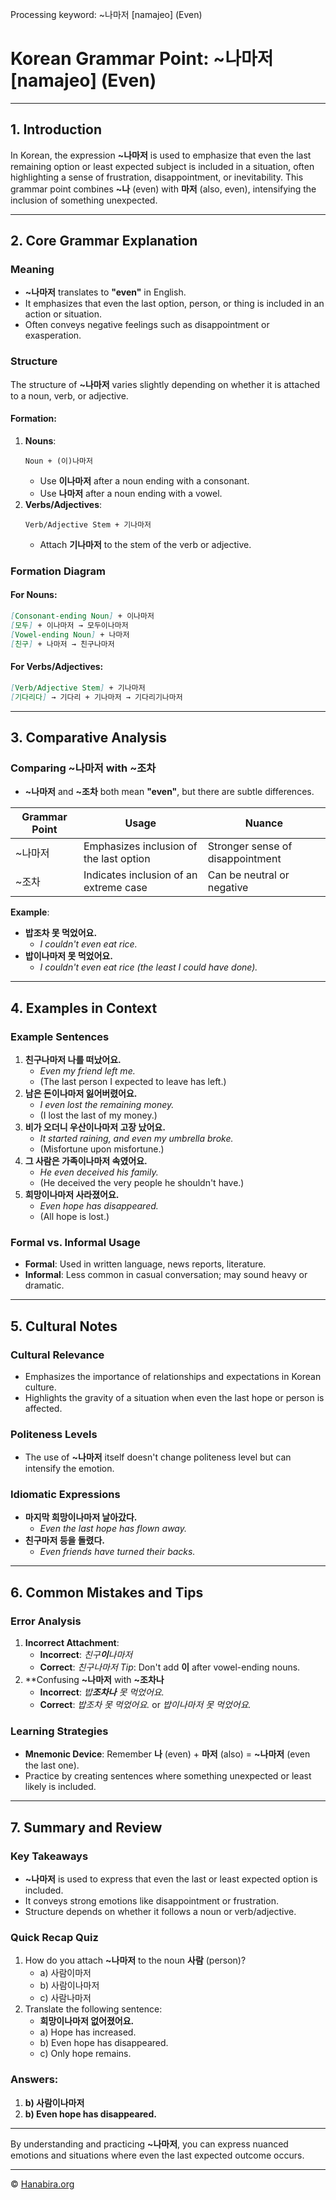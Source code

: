 Processing keyword: ~나마저 [namajeo] (Even)
# Korean Grammar Point: ~나마저 [namajeo] (Even)

---
## 1. Introduction
In Korean, the expression **~나마저** is used to emphasize that even the last remaining option or least expected subject is included in a situation, often highlighting a sense of frustration, disappointment, or inevitability. This grammar point combines **~나** (even) with **마저** (also, even), intensifying the inclusion of something unexpected.

---
## 2. Core Grammar Explanation
### Meaning
- **~나마저** translates to **"even"** in English.
- It emphasizes that even the last option, person, or thing is included in an action or situation.
- Often conveys negative feelings such as disappointment or exasperation.
### Structure
The structure of **~나마저** varies slightly depending on whether it is attached to a noun, verb, or adjective.
#### Formation:
1. **Nouns**:
   ```
   Noun + (이)나마저
   ```
   - Use **이나마저** after a noun ending with a consonant.
   - Use **나마저** after a noun ending with a vowel.
2. **Verbs/Adjectives**:
   ```
   Verb/Adjective Stem + 기나마저
   ```
   - Attach **기나마저** to the stem of the verb or adjective.
### Formation Diagram
#### For Nouns:
```markdown
[Consonant-ending Noun] + 이나마저
[모두] + 이나마저 → 모두이나마저
[Vowel-ending Noun] + 나마저
[친구] + 나마저 → 친구나마저
```
#### For Verbs/Adjectives:
```markdown
[Verb/Adjective Stem] + 기나마저
[기다리다] → 기다리 + 기나마저 → 기다리기나마저
```
---
## 3. Comparative Analysis
### Comparing **~나마저** with **~조차**
- **~나마저** and **~조차** both mean **"even"**, but there are subtle differences.

| Grammar Point | Usage                                    | Nuance                                      |
|---------------|------------------------------------------|---------------------------------------------|
| ~나마저       | Emphasizes inclusion of the last option  | Stronger sense of disappointment            |
| ~조차         | Indicates inclusion of an extreme case   | Can be neutral or negative                  |

**Example**:
- **밥조차 못 먹었어요.**
  - *I couldn't even eat rice.*
- **밥이나마저 못 먹었어요.**
  - *I couldn't even eat rice (the least I could have done).*
---
## 4. Examples in Context
### Example Sentences
1. **친구나마저 나를 떠났어요.**
   - *Even my friend left me.*
   - (The last person I expected to leave has left.)
2. **남은 돈이나마저 잃어버렸어요.**
   - *I even lost the remaining money.*
   - (I lost the last of my money.)
3. **비가 오더니 우산이나마저 고장 났어요.**
   - *It started raining, and even my umbrella broke.*
   - (Misfortune upon misfortune.)
4. **그 사람은 가족이나마저 속였어요.**
   - *He even deceived his family.*
   - (He deceived the very people he shouldn't have.)
5. **희망이나마저 사라졌어요.**
   - *Even hope has disappeared.*
   - (All hope is lost.)
### Formal vs. Informal Usage
- **Formal**: Used in written language, news reports, literature.
- **Informal**: Less common in casual conversation; may sound heavy or dramatic.
---
## 5. Cultural Notes
### Cultural Relevance
- Emphasizes the importance of relationships and expectations in Korean culture.
- Highlights the gravity of a situation when even the last hope or person is affected.
### Politeness Levels
- The use of **~나마저** itself doesn't change politeness level but can intensify the emotion.
### Idiomatic Expressions
- **마지막 희망이나마저 날아갔다.**
  - *Even the last hope has flown away.*
- **친구마저 등을 돌렸다.**
  - *Even friends have turned their backs.*
---
## 6. Common Mistakes and Tips
### Error Analysis
1. **Incorrect Attachment**:
   - **Incorrect**: *친구**이**나마저*
   - **Correct**: *친구나마저*
   *Tip*: Don't add **이** after vowel-ending nouns.
2. **Confusing **~나마저** with **~조차나**
   - **Incorrect**: *밥**조차나** 못 먹었어요.*
   - **Correct**: *밥조차 못 먹었어요.* or *밥이나마저 못 먹었어요.*
### Learning Strategies
- **Mnemonic Device**: Remember **나** (even) + **마저** (also) = **~나마저** (even the last one).
- Practice by creating sentences where something unexpected or least likely is included.
---
## 7. Summary and Review
### Key Takeaways
- **~나마저** is used to express that even the last or least expected option is included.
- It conveys strong emotions like disappointment or frustration.
- Structure depends on whether it follows a noun or verb/adjective.
### Quick Recap Quiz
1. How do you attach **~나마저** to the noun **사람** (person)?
   - a) 사람이마저
   - b) 사람이나마저
   - c) 사람나마저
2. Translate the following sentence:
   - **희망이나마저 없어졌어요.**
   - a) Hope has increased.
   - b) Even hope has disappeared.
   - c) Only hope remains.
### Answers:
1. **b) 사람이나마저**
2. **b) Even hope has disappeared.**
---
By understanding and practicing **~나마저**, you can express nuanced emotions and situations where even the last expected outcome occurs.

---
© [Hanabira.org](https://hanabira.org)

